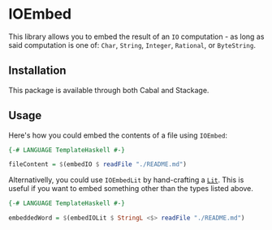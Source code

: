 # IOEmbed
This library allows you to embed the result of an `IO` computation - as long as said computation is one of: `Char`, `String`, `Integer`, `Rational`, or `ByteString`.

## Installation
This package is available through both Cabal and Stackage.

## Usage
Here's how you could embed the contents of a file using `IOEmbed`:

```haskell
{-# LANGUAGE TemplateHaskell #-}

fileContent = $(embedIO $ readFile "./README.md")
```

Alternativelly, you could use `IOEmbedLit` by hand-crafting a [`Lit`](https://hackage.haskell.org/package/template-haskell-2.22.0.0/docs/Language-Haskell-TH-Syntax.html#t:Lit). This is useful if you want to embed something other than the types listed above.

```haskell
{-# LANGUAGE TemplateHaskell #-}

embeddedWord = $(embedIOLit $ StringL <$> readFile "./README.md")
```